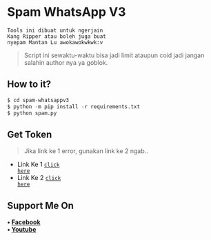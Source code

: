 # Spam WhatsApp V3
```
Tools ini dibuat untuk ngerjain
Kang Ripper atau boleh juga buat
nyepam Mantan Lu awokawokwkwk:v
```
> Script ini sewaktu-waktu bisa jadi limit ataupun coid jadi jangan salahin author nya ya goblok.
## How to it?
```python
$ cd spam-whatsappv3
$ python -m pip install -r requirements.txt
$ python spam.py
```
## Get Token
> Jika link ke 1 error, gunakan link ke 2 ngab..
- Link Ke 1 <code><a href="https://s.id/TokenSpamWhatsAppv3-1">click here</a></code>
- Link Ke 2 <code><a href="https://s.id/TokenSpamWhatsAppv3-2">click here</a></code>
## Support Me On
<b>• [Facebook](https://m.facebook.com/dhasilva.junior.3)</b>
<br>
<b>• [Youtube](https://www.youtube.com/channel/UCLRXFyMN0L8yH9F-xxOd7Og)</b>
</br>

